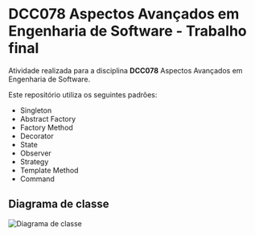 # DCC078 Aspectos Avançados em Engenharia de Software - Trabalho final

Atividade realizada para a disciplina **DCC078** Aspectos Avançados em Engenharia de Software.

Este repositório utiliza os seguintes padrões:
- Singleton
- Abstract Factory
- Factory Method
- Decorator
- State
- Observer
- Strategy
- Template Method
- Command

## Diagrama de classe

![Diagrama de classe](src/main/java/assignments/restaurant/ClassDiagram.png)
